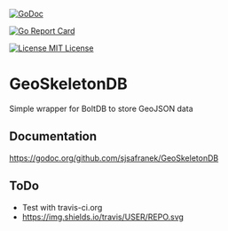 [![GoDoc](https://godoc.org/github.com/sjsafranek/GeoSkeletonDB?status.png)](https://godoc.org/github.com/sjsafranek/GeoSkeletonDB)

[![Go Report Card](https://goreportcard.com/badge/github.com/sjsafranek/skeletondb)](https://goreportcard.com/report/github.com/sjsafranek/geoskeletondb)

[![License MIT License](https://img.shields.io/github/license/mashape/apistatus.svg)](http://sjsafranek.github.io/geoskeletondb/)

# GeoSkeletonDB
Simple wrapper for BoltDB to store GeoJSON data

## Documentation
https://godoc.org/github.com/sjsafranek/GeoSkeletonDB

## ToDo
 - Test with travis-ci.org
 - https://img.shields.io/travis/USER/REPO.svg